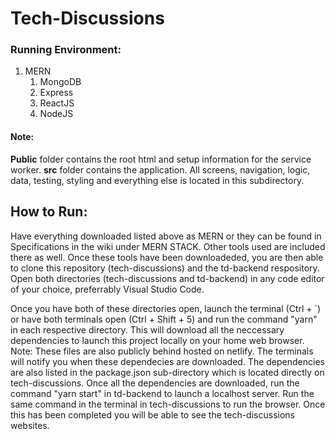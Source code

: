 # Tech-Discussions

### Running Environment:
1. MERN
    1. MongoDB
    2. Express
    3. ReactJS
    4. NodeJS

#### Note:
**Public** folder contains the root html and setup information for the service worker. **src** folder contains the application. All screens, navigation, logic, data, testing, styling and everything else is located in this subdirectory.

## How to Run:
Have everything downloaded listed above as MERN or they can be found in Specifications in the wiki under MERN STACK. Other tools used are included there as well. Once these tools have been downloadeded, you are then able to clone this repository (tech-discussions) and the td-backend respository. Open both directories (tech-discussions and td-backend) in any code editor of your choice, preferrably Visual Studio Code. 

Once you have both of these directories open, launch the terminal (Ctrl + `) or have both terminals open (Ctrl + Shift + 5) and run the command  "yarn" in each respective directory. This will download all the neccessary dependencies to launch this project locally on your home web browser. Note: These files are also publicly behind hosted on netlify. The terminals will notify you when these dependecies are downloaded. The dependencies are also listed in the package.json sub-directory which is located directly on tech-discussions. Once all the dependencies are downloaded, run the command "yarn start" in td-backend to launch a localhost server. Run the same command in the terminal in tech-discussions to run the browser. Once this has been completed you will be able to see the tech-discussions websites.
